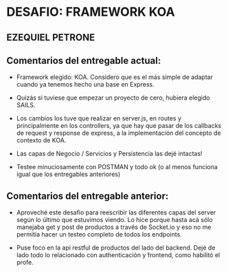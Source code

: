 # DESAFIO: FRAMEWORK KOA
## EZEQUIEL PETRONE

## Comentarios del entregable actual:

- Framework elegido: KOA. Considero que es el más simple de adaptar cuando ya tenemos hecho una base en Express.

- Quizás si tuviese que empezar un proyecto de cero, hubiera elegido SAILS.

- Los cambios los tuve que realizar en server.js, en routes y principalmente en los controllers, ya que hay que pasar de los callbacks de request y response de express, a la implementación del concepto de contexto de KOA.

- Las capas de Negocio / Servicios y Persistencia las dejé intactas!

- Testee minuciosamente con POSTMAN y todo ok (o al menos funciona igual que los entregables anteriores)

## Comentarios del entregable anterior:

- Aproveché este desafio para reescribir las diferentes capas del server según lo último que estuvimos viendo. Lo hice porque hasta acá sólo manejaba get y post de productos a través de Socket.io y eso no me permitía hacer un testeo completo de todos los endpoints.

- Puse foco en la api restful de productos del lado del backend. Dejé de lado todo lo relacionado con authenticación y frontend, como habilitó el profe.